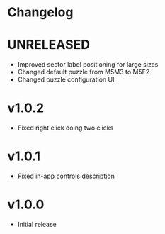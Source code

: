 # Changelog

# UNRELEASED

- Improved sector label positioning for large sizes
- Changed default puzzle from M5M3 to M5F2
- Changed puzzle configuration UI

# v1.0.2

- Fixed right click doing two clicks

# v1.0.1

- Fixed in-app controls description

# v1.0.0

- Initial release
